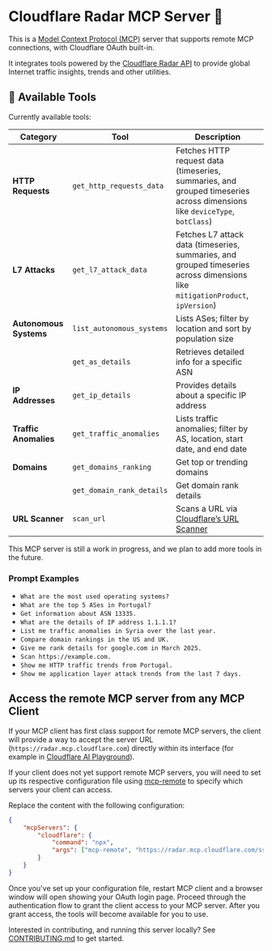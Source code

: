 # Cloudflare Radar MCP Server 📡

This is a [Model Context Protocol (MCP)](https://modelcontextprotocol.io/introduction) server that supports remote MCP
connections, with Cloudflare OAuth built-in.

It integrates tools powered by the [Cloudflare Radar API](https://developers.cloudflare.com/radar/) to provide global
Internet traffic insights, trends and other utilities.

## 🔨 Available Tools

Currently available tools:

| **Category**           | **Tool**                  | **Description**                                                                                                                |
| ---------------------- | ------------------------- | ------------------------------------------------------------------------------------------------------------------------------ |
| **HTTP Requests**      | `get_http_requests_data`  | Fetches HTTP request data (timeseries, summaries, and grouped timeseries across dimensions like `deviceType`, `botClass`)      |
| **L7 Attacks**         | `get_l7_attack_data`      | Fetches L7 attack data (timeseries, summaries, and grouped timeseries across dimensions like `mitigationProduct`, `ipVersion`) |
| **Autonomous Systems** | `list_autonomous_systems` | Lists ASes; filter by location and sort by population size                                                                     |
|                        | `get_as_details`          | Retrieves detailed info for a specific ASN                                                                                     |
| **IP Addresses**       | `get_ip_details`          | Provides details about a specific IP address                                                                                   |
| **Traffic Anomalies**  | `get_traffic_anomalies`   | Lists traffic anomalies; filter by AS, location, start date, and end date                                                      |
| **Domains**            | `get_domains_ranking`     | Get top or trending domains                                                                                                    |
|                        | `get_domain_rank_details` | Get domain rank details                                                                                                        |
| **URL Scanner**        | `scan_url`                | Scans a URL via [Cloudflare’s URL Scanner](https://developers.cloudflare.com/radar/investigate/url-scanner/)                   |

This MCP server is still a work in progress, and we plan to add more tools in the future.

### Prompt Examples

- `What are the most used operating systems?`
- `What are the top 5 ASes in Portugal?`
- `Get information about ASN 13335.`
- `What are the details of IP address 1.1.1.1?`
- `List me traffic anomalies in Syria over the last year.`
- `Compare domain rankings in the US and UK.`
- `Give me rank details for google.com in March 2025.`
- `Scan https://example.com.`
- `Show me HTTP traffic trends from Portugal.`
- `Show me application layer attack trends from the last 7 days.`

## Access the remote MCP server from any MCP Client

If your MCP client has first class support for remote MCP servers, the client will provide a way to accept the server URL (`https://radar.mcp.cloudflare.com`) directly within its interface (for example in [Cloudflare AI Playground](https://playground.ai.cloudflare.com/)).

If your client does not yet support remote MCP servers, you will need to set up its respective configuration file using [mcp-remote](https://www.npmjs.com/package/mcp-remote) to specify which servers your client can access.

Replace the content with the following configuration:

```json
{
	"mcpServers": {
		"cloudflare": {
			"command": "npx",
			"args": ["mcp-remote", "https://radar.mcp.cloudflare.com/sse"]
		}
	}
}
```

Once you've set up your configuration file, restart MCP client and a browser window will open showing your OAuth login page. Proceed through the authentication flow to grant the client access to your MCP server. After you grant access, the tools will become available for you to use.

Interested in contributing, and running this server locally? See [CONTRIBUTING.md](CONTRIBUTING.md) to get started.
